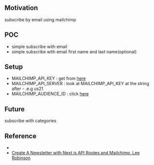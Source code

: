 <h2>Motivation</h2>
subscribe by email using mailchimp

<h2>POC</h2>
<ul>
<li>simple subscribe with email</li>
<li>simple subscribe with email first name and last name(optional)</li>
</ul>

<h2>Setup</h2>
<ul>
<li>MAILCHIMP_API_KEY : get from <a href='https://us21.admin.mailchimp.com/account/api/manage/#create'>here</a></li>
<li>MAILCHIMP_API_SERVER : look at MAILCHIMP_API_KEY at the string after - .e.g us21</li>
<li>MAILCHIMP_AUDIENCE_ID : click <a href='https://us21.admin.mailchimp.com/audience/settings?id=308239'>here</a> </li>
</ul>


<h2>Future</h2>
subscribe with categories


<h2>Reference</h2>
<ul>
<li></li>
<li><a href='https://leerob.io/blog/mailchimp-next-js'>Create A Newsletter with Next.js API Routes and Mailchimp. Lee Robinson</a></li>
</ul>
